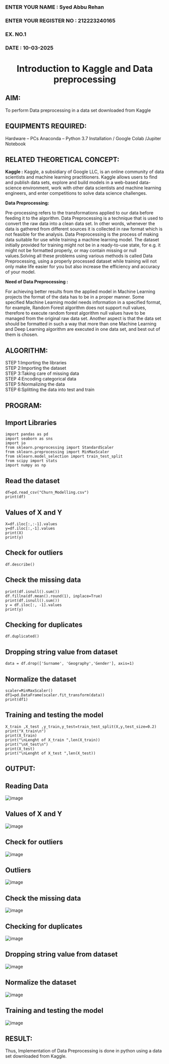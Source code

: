 <H3>ENTER YOUR NAME : Syed Abbu Rehan</H3>
<H3>ENTER YOUR REGISTER NO : 212223240165</H3>
<H3>EX. NO.1</H3>
<H3>DATE : 10-03-2025</H3>
<H1 ALIGN =CENTER> Introduction to Kaggle and Data preprocessing</H1>

## AIM:

To perform Data preprocessing in a data set downloaded from Kaggle

## EQUIPMENTS REQUIRED:
Hardware – PCs
Anaconda – Python 3.7 Installation / Google Colab /Jupiter Notebook

## RELATED THEORETICAL CONCEPT:

**Kaggle :**
Kaggle, a subsidiary of Google LLC, is an online community of data scientists and machine learning practitioners. Kaggle allows users to find and publish data sets, explore and build models in a web-based data-science environment, work with other data scientists and machine learning engineers, and enter competitions to solve data science challenges.

**Data Preprocessing:**

Pre-processing refers to the transformations applied to our data before feeding it to the algorithm. Data Preprocessing is a technique that is used to convert the raw data into a clean data set. In other words, whenever the data is gathered from different sources it is collected in raw format which is not feasible for the analysis.
Data Preprocessing is the process of making data suitable for use while training a machine learning model. The dataset initially provided for training might not be in a ready-to-use state, for e.g. it might not be formatted properly, or may contain missing or null values.Solving all these problems using various methods is called Data Preprocessing, using a properly processed dataset while training will not only make life easier for you but also increase the efficiency and accuracy of your model.

**Need of Data Preprocessing :**

For achieving better results from the applied model in Machine Learning projects the format of the data has to be in a proper manner. Some specified Machine Learning model needs information in a specified format, for example, Random Forest algorithm does not support null values, therefore to execute random forest algorithm null values have to be managed from the original raw data set.
Another aspect is that the data set should be formatted in such a way that more than one Machine Learning and Deep Learning algorithm are executed in one data set, and best out of them is chosen.


## ALGORITHM:
STEP 1:Importing the libraries<BR>
STEP 2:Importing the dataset<BR>
STEP 3:Taking care of missing data<BR>
STEP 4:Encoding categorical data<BR>
STEP 5:Normalizing the data<BR>
STEP 6:Splitting the data into test and train<BR>

##  PROGRAM:
## Import Libraries
```
import pandas as pd
import seaborn as sns
import io
from sklearn.preprocessing import StandardScaler
from sklearn.preprocessing import MinMaxScaler
from sklearn.model_selection import train_test_split
from scipy import stats
import numpy as np
```
## Read the dataset
```
df=pd.read_csv("Churn_Modelling.csv")
print(df)
```
## Values of X and Y
```
X=df.iloc[:,:-1].values
y=df.iloc[:,-1].values
print(X)
print(y)
```
## Check for outliers
```
df.describe()
```
## Check the missing data
```
print(df.isnull().sum())
df.fillna(df.mean().round(1), inplace=True)
print(df.isnull().sum())
y = df.iloc[:, -1].values
print(y)
```
## Checking for duplicates
```
df.duplicated()
```
## Dropping string value from dataset
```
data = df.drop(['Surname', 'Geography','Gender'], axis=1)
```
## Normalize the dataset
```
scaler=MinMaxScaler()
df1=pd.DataFrame(scaler.fit_transform(data))
print(df1)
```
## Training and testing the model
```
X_train ,X_test ,y_train,y_test=train_test_split(X,y,test_size=0.2)
print("X_train\n")
print(X_train)
print("\nLenght of X_train ",len(X_train))
print("\nX_test\n")
print(X_test)
print("\nLenght of X_test ",len(X_test))
```
## OUTPUT:
## Reading Data
![image](https://github.com/user-attachments/assets/9f0ccc78-1ef5-4fc9-9a3c-9bbe2080867f)
## Values of X and Y
![image](https://github.com/user-attachments/assets/2377e317-0c59-4e8f-9617-3d259bce6528)
## Check for outliers
![image](https://github.com/user-attachments/assets/0abacebf-b5f5-483e-9710-a40dffef20a5)
## Outliers
![image](https://github.com/user-attachments/assets/1e45f1cb-ed30-4829-8582-08469565023b)
## Check the missing data
![image](https://github.com/user-attachments/assets/1dcd233e-1ddc-4f06-9fc0-fa9881068163)
## Checking for duplicates
![image](https://github.com/user-attachments/assets/e405e9af-cfff-4d87-9002-1dc6920981af)
## Dropping string value from dataset
![image](https://github.com/user-attachments/assets/658235b6-bd04-4e11-9b16-15c39ffbedfa)
## Normalize the dataset
![image](https://github.com/user-attachments/assets/23818dff-44a9-402b-a956-53348ef36152)
## Training and testing the model
![image](https://github.com/user-attachments/assets/580c19b1-1929-4a35-8e02-37c2c807b7fb)

## RESULT:
Thus, Implementation of Data Preprocessing is done in python  using a data set downloaded from Kaggle.


